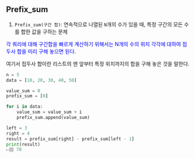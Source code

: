 ## Prefix_sum

1. `Prefix_sum(구간 합)`: 연속적으로 나열된 `N`개의 수가 있을 때, 특정 구간의 모든 수를 합한 값을 구하는 문제

<span style='color:blue'>각 쿼리에 대해 구간합을 빠르게 계산하기 위해서는 N개의 수의 위치 각각에 대하여 접두사 합을 미리 구해 놓으면 된다.</span>

여기서 접두사 합이란 리스트의 맨 앞부터 특정 위치까지의 합을 구해 놓은 것을 말한다.

```python
n = 5
data = [10, 20, 30, 40, 50]

value_sum = 0
prefix_sum = [0]

for i in data:
    value_sum = value_sum + i
    prefix_sum.append(value_sum)

left = 3
right = 4
result = prefix_sum[right] - prefix_sum[left - 1]
print(result)
👉🏽 70
```